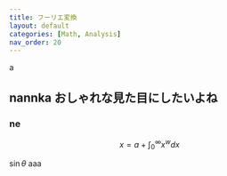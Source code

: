 ```yaml
---
title: フーリエ変換
layout: default
categories: [Math, Analysis]
nav_order: 20
---
```


a

## nannka おしゃれな見た目にしたいよね

### ne

$$
x = a + \int_0^\infty x^w dx
$$

$\sin\theta$ aaa